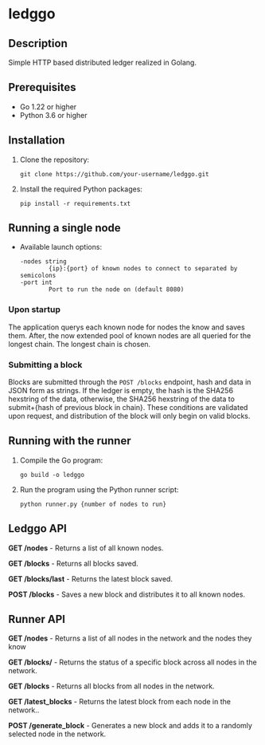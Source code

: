 # ledggo

## Description
Simple HTTP based distributed ledger realized in Golang.

## Prerequisites
- Go 1.22 or higher
- Python 3.6 or higher

## Installation
1. Clone the repository:
    ```shell
    git clone https://github.com/your-username/ledggo.git
    ```

2. Install the required Python packages:
    ```shell
    pip install -r requirements.txt
    ```

## Running a single node
* Available launch options:

    ```shell
    -nodes string
            {ip}:{port} of known nodes to connect to separated by semicolons
    -port int
            Port to run the node on (default 8080)
    ```

### Upon startup
The application querys each known node for nodes the know and saves them. After, the now extended pool of known nodes are all queried for the longest chain. The longest chain is chosen.

### Submitting a block
Blocks are submitted through the ```POST /blocks``` endpoint, hash and data in JSON form as strings. If the ledger is empty, the hash is the SHA256 hexstring of the data, otherwise, the SHA256 hexstring of the data to submit+{hash of previous block in chain}. These conditions are validated upon request, and distribution of the block will only begin on valid blocks.
   
## Running with the runner
1. Compile the Go program:
    ```shell
    go build -o ledggo
    ```

2. Run the program using the Python runner script:
    ```shell
    python runner.py {number of nodes to run}
    ```

## Ledggo API
**GET /nodes** - Returns a list of all known nodes.

**GET /blocks** - Returns all blocks saved.

**GET /blocks/last** - Returns the latest block saved.

**POST /blocks** - Saves a new block and distributes it to all known nodes.

## Runner API
**GET /nodes** - Returns a list of all nodes in the network and the nodes they know

**GET /blocks/<hash>** - Returns the status of a specific block across all nodes in the network.

**GET /blocks** - Returns all blocks from all nodes in the network.

**GET /latest_blocks** - Returns the latest block from each node in the network..

**POST /generate_block** - Generates a new block and adds it to a randomly selected node in the network.
